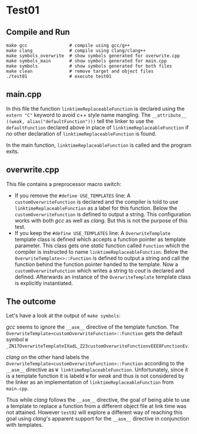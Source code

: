 # Test01

## Compile and Run

	make gcc				# compile using gcc/g++
	make clang				# compile using clang/clang++
	make symbols_overwrite	# show symbols generated for overwrite.cpp
	make symbols_main		# show symbols generated for main.cpp
	make symbols			# show symbols generated for both files
	make clean				# remove target and object files
	./test01				# execute test01

## main.cpp

In this file the function `linktimeReplaceableFunction` is declared
using the `extern "C"` keyword to avoid c++ style name mangling.
The `__attribute__ ((weak, alias("defaultFunction")))` tell the linker
to use the `defaultFunction` declared above in place of
`linktimeReplaceableFunction` if no other declaration of
`linktimeReplaceableFunction` is found.

In the main function, `linktimeReplaceableFunction` is called and the
program exits.


## overwrite.cpp

This file contains a preprocessor macro switch:
* If you remove the `#define USE_TEMPLATES` line: A `customOverwriteFunction`
  is declared and the compiler is told to use `linktimeReplaceableFunction`
  as a label for this function. Below the `customOverwriteFunction` is defined
  to output a string. This configuration works with both _gcc_ as well as
  _clang_. But this is not the purpose of this test.
* If you keep the `#define USE_TEMPLATES` line: A `OverwriteTemplate` template
  class is defined which accepts a function pointer as template parameter.
  This class gets one _static_ function called `Function` which the compiler
  is instructed to name `linktimeReplaceableFunction`.
  Below the `OverwriteTemplate<>::Function` is defined to output a string
  and call the function behind the function pointer handed to the template.
  Now a `customOverwriteFunction` which writes a string to _cout_ is declared
  and defined. Afterwards an instance of the `OverwriteTemplate` template
  class is explicitly instantiated.

## The outcome

Let's have a look at the output of `make symbols`:

_gcc_ seems to ignore the `__asm__` directive of the template function.
The `OverwriteTemplate<customOverwriteFunction>::Function` gets the default
symbol
`W _ZN17OverwriteTemplateIXadL_Z23customOverwriteFunctionvEEE8FunctionEv`.

_clang_ on the other hand labels the
`OverwriteTemplate<customOverwriteFunction>::Function` according to the
`__asm__` directive as `W linktimeReplaceableFunction`.
Unfortunately, since it is a template function it is labeld `W` for _weak_
and thus is not considered by the linker as an implementation of
`linktimeReplaceableFunction` from `main.cpp`.

Thus while _clang_ follows the `__asm__` directive, the goal of being able
to use a template to replace a function from a different object file at
link time was not attained.
However `test02` will explore a different way of reaching this goal using
_clang_'s apparent support for the `__asm__` directive in conjunction with
templates.
